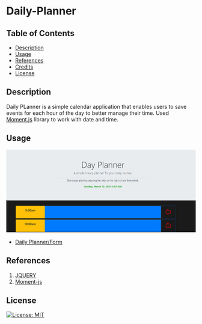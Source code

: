 # Daily-Planner


## Table of Contents

* [Description](#description)
* [Usage](#usage)
* [References](#References)
* [Credits](#credits)
* [License](#license)

## Description

Daily PLanner is a simple calendar application that enables users to save events for each hour of the day to better manage their time. Used [Moment.js](https://momentjs.com/) library to work with date and time.



## Usage

![Daily Planner/Form](./Develop/images/images/Screenshot%202023-03-12%20020903.png)
* [Daily Planner/Form](https://rak100.github.io/form/)


## References
1. [JQUERY](https://api.jquery.com/)
2. [Moment-js](https://momentjs.com/)


## License

[![License: MIT](https://img.shields.io/badge/License-MIT-yellow.svg)](https://opensource.org/licenses/MIT)

     
